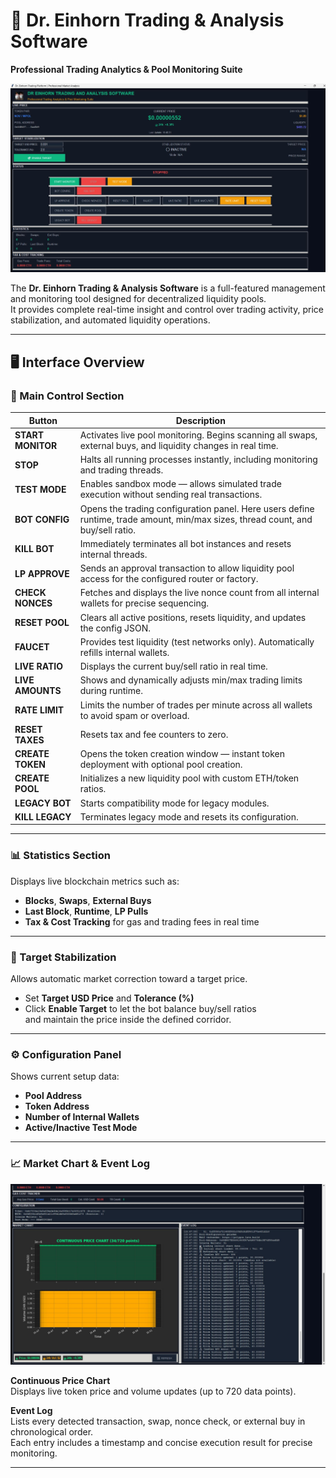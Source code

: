# 🦄 Dr. Einhorn Trading & Analysis Software  
**Professional Trading Analytics & Pool Monitoring Suite**

![Main Dashboard Overview](Capture.JPG)

The **Dr. Einhorn Trading & Analysis Software** is a full-featured management and monitoring tool designed for decentralized liquidity pools.  
It provides complete real-time insight and control over trading activity, price stabilization, and automated liquidity operations.

---

## 🖥️ Interface Overview

### 🔹 Main Control Section
| Button | Description |
|--------|--------------|
| **START MONITOR** | Activates live pool monitoring. Begins scanning all swaps, external buys, and liquidity changes in real time. |
| **STOP** | Halts all running processes instantly, including monitoring and trading threads. |
| **TEST MODE** | Enables sandbox mode — allows simulated trade execution without sending real transactions. |
| **BOT CONFIG** | Opens the trading configuration panel. Here users define runtime, trade amount, min/max sizes, thread count, and buy/sell ratio. |
| **KILL BOT** | Immediately terminates all bot instances and resets internal threads. |
| **LP APPROVE** | Sends an approval transaction to allow liquidity pool access for the configured router or factory. |
| **CHECK NONCES** | Fetches and displays the live nonce count from all internal wallets for precise sequencing. |
| **RESET POOL** | Clears all active positions, resets liquidity, and updates the config JSON. |
| **FAUCET** | Provides test liquidity (test networks only). Automatically refills internal wallets. |
| **LIVE RATIO** | Displays the current buy/sell ratio in real time. |
| **LIVE AMOUNTS** | Shows and dynamically adjusts min/max trading limits during runtime. |
| **RATE LIMIT** | Limits the number of trades per minute across all wallets to avoid spam or overload. |
| **RESET TAXES** | Resets tax and fee counters to zero. |
| **CREATE TOKEN** | Opens the token creation window — instant token deployment with optional pool creation. |
| **CREATE POOL** | Initializes a new liquidity pool with custom ETH/token ratios. |
| **LEGACY BOT** | Starts compatibility mode for legacy modules. |
| **KILL LEGACY** | Terminates legacy mode and resets its configuration. |

---

### 📊 Statistics Section
Displays live blockchain metrics such as:
- **Blocks**, **Swaps**, **External Buys**
- **Last Block**, **Runtime**, **LP Pulls**
- **Tax & Cost Tracking** for gas and trading fees in real time

---

### 🧮 Target Stabilization
Allows automatic market correction toward a target price.
- Set **Target USD Price** and **Tolerance (%)**
- Click **Enable Target** to let the bot balance buy/sell ratios  
  and maintain the price inside the defined corridor.

---

### ⚙️ Configuration Panel
Shows current setup data:
- **Pool Address**
- **Token Address**
- **Number of Internal Wallets**
- **Active/Inactive Test Mode**

---

### 📈 Market Chart & Event Log

![Live Market Chart and Event Log](Capture1.JPG)

**Continuous Price Chart**  
Displays live token price and volume updates (up to 720 data points).  

**Event Log**  
Lists every detected transaction, swap, nonce check, or external buy in chronological order.  
Each entry includes a timestamp and concise execution result for precise monitoring.

---
